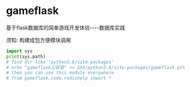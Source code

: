 # gameflask

基于flask数据库的简单游戏开发体验----数据库实践

须知: 构建成包方便模块调用
```python
import sys
print(sys.path)
# find dir like 'python3.6/site-packages'
# echo "gameflask父目录" >> XXX/python3.6/site-packages/gameflask.pth
# then you can use this module everywhere
# from gameflask.code.redishelp import *

```

